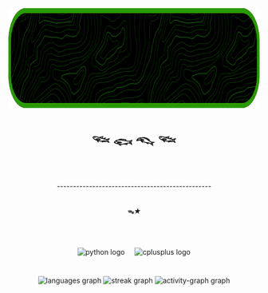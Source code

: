<div align="center">
  <img height="200" src="bann3er.png"  />
</div>

###

<h1 align="center">𓆝 𓆟 𓆞 𓆝</h1>

###

<br clear="both">

<h6 align="center">------------------------------------------------</h6>

###

<h5 align="center">ᯓ★</h5>

###

<br clear="both">

###

<div align="center">
  <img src="https://cdn.jsdelivr.net/gh/devicons/devicon/icons/python/python-original.svg" height="40" alt="python logo"  />
  <img width="12" />
  <img src="https://cdn.jsdelivr.net/gh/devicons/devicon/icons/cplusplus/cplusplus-original.svg" height="40" alt="cplusplus logo"  />
</div>

###

<br clear="both">

<div align="center">
  <img src="https://github-readme-stats.vercel.app/api/top-langs?username=sirius-sync&locale=en&hide_title=false&layout=compact&card_width=320&langs_count=5&theme=merko&hide_border=false&order=2" height="150" alt="languages graph"  />
  <img src="https://streak-stats.demolab.com?user=sirius-sync&locale=en&mode=daily&theme=merko&hide_border=false&border_radius=5&order=3" height="150" alt="streak graph"  />
  <img src="https://github-readme-activity-graph.vercel.app/graph?username=sirius-sync&radius=16&theme=chartreuse-dark&area=true&order=5&custom_title=contribui%C3%A7%C3%A3o" height="300" alt="activity-graph graph"  />
</div>

###
